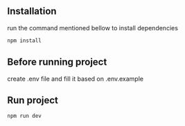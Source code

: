 ## Installation

run the command mentioned bellow to install dependencies

```bash
npm install
```

## Before running project

create .env file and fill it based on .env.example

## Run project

```bash
npm run dev
```
